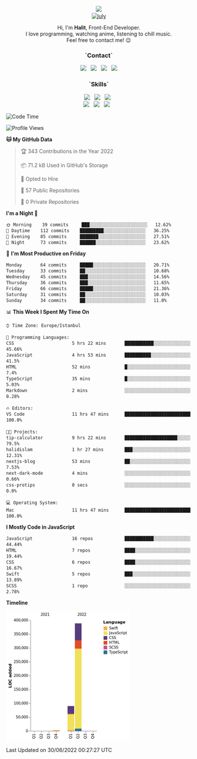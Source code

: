 <p align="center">
    <img src="https://capsule-render.vercel.app/api?type=waving&color=timeGradient&height=250&section=header&text=welcome%20to%20my%20page&fontSize=80&animation=fadeIn&fontAlignY=32&desc=%22Well%20done%20is%20better%20than%20well%20said.%22&descAlignY=55&descAlign=76"><br/>
  <a href="https://imgbb.com/"><img src="https://i.ibb.co/98MYwXK/july.png" alt="july" width="128px" border="0"></a>
</p>
<p align="center">  
  Hi, I'm <b>Halit</b>, Front-End Developer. <br/>
  I love programming, watching anime, listening to chill music. <br/>
  Feel free to contact me! 😉 <br/>
</p>
<h3 align="center"><b>`Contact`</b></h3>
<p align="center">
<a href="mailto:imhalid@icloud.com"><img src="https://img.shields.io/badge/Mail-3693F3?style=flat&logo=Icloud&logoColor=white"/></a> &nbsp
<a href="https://www.linkedin.com/in/imhalid001/"><img src="https://img.shields.io/badge/LinkedIn-0A66C2?style=flat&logo=LinkedIn&logoColor=white"/></a> &nbsp
<a href="https://www.instagram.com/isuraka/"><img src="https://img.shields.io/badge/instagram-E4405F?style=flat&logo=instagram&logoColor=white"/></a> &nbsp
    <a href="https://open.spotify.com/playlist/3IqWYnuUx8KWFdzlpKq8bc"><img src="https://img.shields.io/badge/Spotify-1DB954?style=flat&logo=spotify&logoColor=white"/></a>
  
</p>

<h3 align="center"><b>`Skills`</b></h3>
<p align="center">
  <img src="https://img.shields.io/badge/HTML5-E34F26?style=flat&logo=HTML5&logoColor=white"/> &nbsp
  <img src="https://img.shields.io/badge/CSS3-1572B6?style=flat&logo=CSS3&logoColor=white"/> &nbsp
  <img src="https://img.shields.io/badge/JavaScript-F7DF1E?style=flat&logo=JavaScript&logoColor=black"/> &nbsp
    <br/>
  <img src="https://img.shields.io/badge/React-61DAFB?style=flat&logo=React&logoColor=black"/> &nbsp
  <img src="https://img.shields.io/badge/Swift-F05138?style=flat&logo=Swift&logoColor=white"/> &nbsp
  <img src="https://img.shields.io/badge/Photoshop-31A8FF?style=flat&logo=Adobe Photoshop&logoColor=white"/> &nbsp
  <img width="0" height="0" src="https://komarev.com/ghpvc/?username=imhalid&color=orange&label=visitors"/>
</p>

<!--START_SECTION:waka-->
![Code Time](http://img.shields.io/badge/Code%20Time-11%20hrs%2047%20mins-blue)

![Profile Views](http://img.shields.io/badge/Profile%20Views-7-blue)

**🐱 My GitHub Data** 

> 🏆 343 Contributions in the Year 2022
 > 
> 📦 71.2 kB Used in GitHub's Storage 
 > 
> 💼 Opted to Hire
 > 
> 📜 57 Public Repositories 
 > 
> 🔑 0 Private Repositories  
 > 
**I'm a Night 🦉** 

```text
🌞 Morning    39 commits     ███░░░░░░░░░░░░░░░░░░░░░░   12.62% 
🌆 Daytime    112 commits    █████████░░░░░░░░░░░░░░░░   36.25% 
🌃 Evening    85 commits     ███████░░░░░░░░░░░░░░░░░░   27.51% 
🌙 Night      73 commits     ██████░░░░░░░░░░░░░░░░░░░   23.62%

```
📅 **I'm Most Productive on Friday** 

```text
Monday       64 commits     █████░░░░░░░░░░░░░░░░░░░░   20.71% 
Tuesday      33 commits     ██░░░░░░░░░░░░░░░░░░░░░░░   10.68% 
Wednesday    45 commits     ███░░░░░░░░░░░░░░░░░░░░░░   14.56% 
Thursday     36 commits     ███░░░░░░░░░░░░░░░░░░░░░░   11.65% 
Friday       66 commits     █████░░░░░░░░░░░░░░░░░░░░   21.36% 
Saturday     31 commits     ██░░░░░░░░░░░░░░░░░░░░░░░   10.03% 
Sunday       34 commits     ██░░░░░░░░░░░░░░░░░░░░░░░   11.0%

```


📊 **This Week I Spent My Time On** 

```text
⌚︎ Time Zone: Europe/Istanbul

💬 Programming Languages: 
CSS                      5 hrs 22 mins       ███████████░░░░░░░░░░░░░░   45.66% 
JavaScript               4 hrs 53 mins       ██████████░░░░░░░░░░░░░░░   41.5% 
HTML                     52 mins             █░░░░░░░░░░░░░░░░░░░░░░░░   7.4% 
TypeScript               35 mins             █░░░░░░░░░░░░░░░░░░░░░░░░   5.03% 
Markdown                 2 mins              ░░░░░░░░░░░░░░░░░░░░░░░░░   0.28%

🔥 Editors: 
VS Code                  11 hrs 47 mins      █████████████████████████   100.0%

🐱‍💻 Projects: 
tip-calculator           9 hrs 22 mins       ████████████████████░░░░░   79.5% 
halidislam               1 hr 27 mins        ███░░░░░░░░░░░░░░░░░░░░░░   12.31% 
nextjs-blog              53 mins             ██░░░░░░░░░░░░░░░░░░░░░░░   7.53% 
next-dark-mode           4 mins              ░░░░░░░░░░░░░░░░░░░░░░░░░   0.66% 
css-protips              0 secs              ░░░░░░░░░░░░░░░░░░░░░░░░░   0.0%

💻 Operating System: 
Mac                      11 hrs 47 mins      █████████████████████████   100.0%

```

**I Mostly Code in JavaScript** 

```text
JavaScript               16 repos            ███████████░░░░░░░░░░░░░░   44.44% 
HTML                     7 repos             ████░░░░░░░░░░░░░░░░░░░░░   19.44% 
CSS                      6 repos             ████░░░░░░░░░░░░░░░░░░░░░   16.67% 
Swift                    5 repos             ███░░░░░░░░░░░░░░░░░░░░░░   13.89% 
SCSS                     1 repo              ░░░░░░░░░░░░░░░░░░░░░░░░░   2.78%

```


**Timeline**

![Chart not found](https://raw.githubusercontent.com/imhalid/imhalid/master/charts/bar_graph.png) 


 Last Updated on 30/06/2022 00:27:27 UTC
<!--END_SECTION:waka-->
